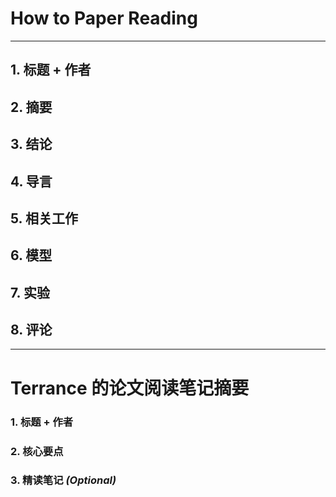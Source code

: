# How to Paper Reading 

---

## 1. 标题 + 作者
## 2. 摘要
## 3. 结论
## 4. 导言
## 5. 相关工作
## 6. 模型
## 7. 实验
## 8. 评论

---

# Terrance 的论文阅读笔记摘要

### 1. 标题 + 作者
### 2. 核心要点
### 3. 精读笔记 _(Optional)_

